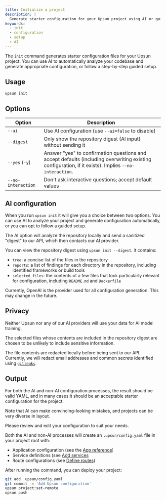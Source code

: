 ```yaml
---
title: Initialize a project
description: |
  Generate starter configuration for your Upsun project using AI or guided setup.
keywords:
  - init
  - configuration
  - setup
  - AI
---
```


The `init` command generates starter configuration files for your Upsun project. You can use AI to automatically analyze your codebase and generate appropriate configuration, or follow a step-by-step guided setup.

## Usage

```bash
upsun init
```

## Options

| Option             | Description                                                                                                                                          |
|--------------------|------------------------------------------------------------------------------------------------------------------------------------------------------|
| `--ai`             | Use AI configuration (use `--ai=false` to disable)                                                                                                   |
| `--digest`         | Only show the repository digest (AI input) without sending it                                                                                        |
| `--yes` (`-y`)     | Answer "yes" to confirmation questions and accept defaults (including overwriting existing configuration, if it exists). Implies `--no-interaction`. |
| `--no-interaction` | Don't ask interactive questions; accept default values                                                                                               |

## AI configuration

When you run `upsun init` it will give you a choice between two options. You can use AI to analyze your project and generate configuration automatically, or you can opt to follow a guided setup.

The AI option will analyze the repository locally and send a sanitized "digest" to our API, which then contacts our AI provider.

You can view the repository digest using `upsun init --digest`. It contains:

* `tree`: a concise list of the files in the repository
* `reports`: a list of findings for each directory in the repository, including identified frameworks or build tools
* `selected_files`: the contents of a few files that look particularly relevant for configuration, including `README.md` and `Dockerfile`

Currently, OpenAI is the provider used for all configuration generation. This may change in the future.

## Privacy

Neither Upsun nor any of our AI providers will use your data for AI model training.

The selected files whose contents are included in the repository digest are chosen to be unlikely to include sensitive information.

The file contents are redacted locally before being sent to our API. Currently, we will redact email addresses and common secrets identified using [`gitleaks`](https://github.com/gitleaks/gitleaks).

## Output

For both the AI and non-AI configuration processes, the result should be valid YAML, and in many cases it should be an acceptable starter configuration for the project.

Note that AI can make convincing-looking mistakes, and projects can be very diverse in layout.

Please review and edit your configuration to suit your needs.

Both the AI and non-AI processes will create an `.upsun/config.yaml` file in your project root with:

* Application configuration (see the [App reference](/create-apps/app-reference/_index.md))
* Service definitions (see [Add services](/add-services/_index.md)
* Route configurations (see [Define routes](/define-routes/_index.md))

After running the command, you can deploy your project:

```bash
git add .upsun/config.yaml
git commit -m 'Add Upsun configuration'
upsun project:set-remote
upsun push
```

